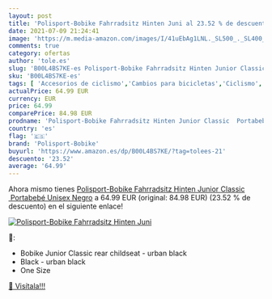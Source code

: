 ```yaml
---
layout: post
title: 'Polisport-Bobike Fahrradsitz Hinten Juni al 23.52 % de descuento'
date: 2021-07-09 21:24:41
image: 'https://m.media-amazon.com/images/I/41uEbAg1LNL._SL500_._SL400_.jpg'
comments: true
category: ofertas
author: 'tole.es'
slug: 'B00L4BS7KE-es Polisport-Bobike Fahrradsitz Hinten Junior Classic...'
sku: 'B00L4BS7KE-es'
tags: [ 'Accesorios de ciclismo','Cambios para bicicletas','Ciclismo','Componentes y repuestos para bicicletas','Deportes y aire libre','Ropa y equipo para deportes','Sillas de bicicletas para niños','polisport-bobike','portabebé', ]
actualPrice: 64.99 EUR
currency: EUR
price: 64.99
comparePrice: 84.98 EUR
prodname: 'Polisport-Bobike Fahrradsitz Hinten Junior Classic  Portabebé  Unisex  Negro'
country: 'es'
flag: '🇪🇸'
brand: 'Polisport-Bobike'
buyurl: 'https://www.amazon.es/dp/B00L4BS7KE/?tag=tolees-21'
descuento: '23.52'
average: '64.99'
---
```


Ahora mismo tienes [Polisport-Bobike Fahrradsitz Hinten Junior Classic  Portabebé  Unisex  Negro](https://www.amazon.es/dp/B00L4BS7KE/?tag=tolees-21) a 64.99 EUR (original: 84.98 EUR) (23.52 %  de descuento) en el siguiente enlace!

[![Polisport-Bobike Fahrradsitz Hinten Juni](https://m.media-amazon.com/images/I/41uEbAg1LNL._SL500_._SL400_.jpg)](https://www.amazon.es/dp/B00L4BS7KE/?tag=tolees-21)

🔎:

- Bobike Junior Classic rear childseat - urban black
- Black - urban black
- One Size

[🛒 Visítala!!!](https://www.amazon.es/dp/B00L4BS7KE/?tag=tolees-21)
